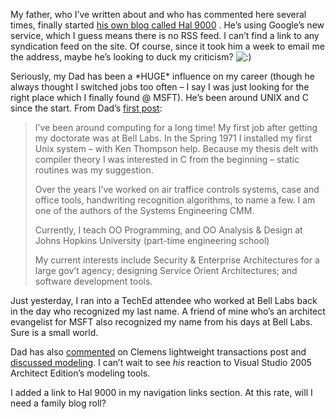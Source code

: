 My father, who I’ve written about and who has commented here several
times, finally started [his own blog called Hal
9000](http://halpierson.blogspot.com/) . He’s using Google’s new
service, which I guess means there is no RSS feed. I can’t find a link
to any syndication feed on the site. Of course, since it took him a week
to email me the address, maybe he’s looking to duck my criticism?
![:)](http://devhawk.net/wp-includes/images/smilies/icon_smile.gif)

Seriously, my Dad has been a \*HUGE\* influence on my career (though he
always thought I switched jobs too often – I say I was just looking for
the right place which I finally found @ MSFT). He’s been around UNIX and
C since the start. From Dad’s [first
post](http://halpierson.blogspot.com/2004/05/nag-nag-nag.html):

> I’ve been around computing for a long time! My first job after getting
> my doctorate was at Bell Labs. In the Spring 1971 I installed my first
> Unix system – with Ken Thompson help. Because my thesis delt with
> compiler theory I was interested in C from the beginning – static
> routines was my suggestion.
>
> Over the years I’ve worked on air traffice controls systems, case and
> office tools, handwriting recognition algorithms, to name a few. I am
> one of the authors of the Systems Engineering CMM.
>
> Currently, I teach OO Programming, and OO Analysis & Design at Johns
> Hopkins University (part-time engineering school)
>
> My current interests include Security & Enterprise Architectures for a
> large gov’t agency; designing Service Orient Architectures; and
> software development tools.

Just yesterday, I ran into a TechEd attendee who worked at Bell Labs
back in the day who recognized my last name. A friend of mine who’s an
architect evangelist for MSFT also recognized my name from his days at
Bell Labs. Sure is a small world.

Dad has also
[commented](http://halpierson.blogspot.com/2004/05/clemens-vasters-indigoed-lightweight.html)
on Clemens lightweight transactions post and [discussed
modeling](http://halpierson.blogspot.com/2004/05/models.html). I can’t
wait to see *his* reaction to Visual Studio 2005 Architect Edition’s
modeling tools.

I added a link to Hal 9000 in my navigation links section. At this rate,
will I need a family blog roll?
